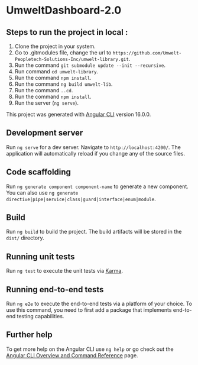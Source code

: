 # UmweltDashboard-2.0

## Steps to run the project in local : 

1. Clone the project in your system.
2. Go to .gitmodules file, change the url to `https://github.com/Umwelt-Peopletech-Solutions-Inc/umwelt-library.git`.
3. Run the command `git submodule update --init --recursive`.
4. Run command `cd umwelt-library`.
5. Run the command `npm install`.
6.  Run the command `ng build umwelt-lib`.
7. Run the command `..cd`.
8. Run the command `npm install`.
9. Run the server (`ng serve`).

This project was generated with [Angular CLI](https://github.com/angular/angular-cli) version 16.0.0.

## Development server

Run `ng serve` for a dev server. Navigate to `http://localhost:4200/`. The application will automatically reload if you change any of the source files.

## Code scaffolding

Run `ng generate component component-name` to generate a new component. You can also use `ng generate directive|pipe|service|class|guard|interface|enum|module`.

## Build

Run `ng build` to build the project. The build artifacts will be stored in the `dist/` directory.

## Running unit tests

Run `ng test` to execute the unit tests via [Karma](https://karma-runner.github.io).

## Running end-to-end tests

Run `ng e2e` to execute the end-to-end tests via a platform of your choice. To use this command, you need to first add a package that implements end-to-end testing capabilities.

## Further help

To get more help on the Angular CLI use `ng help` or go check out the [Angular CLI Overview and Command Reference](https://angular.io/cli) page.
